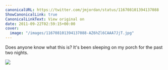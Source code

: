 ```yaml
---
canonicalURL: https://twitter.com/jmjordan/status/116708101394137088
ShowCanonicalLink: true
CanonicalLinkText: View original on
date: 2011-09-22T02:59:15+00:00
cover:
  image: "/images/116708101394137088-AZ6hZl6CAAA7JjT.jpg"
---
```

Does anyone know what this is? It's been sleeping on my porch for the past two nights.

![](/images/116708101394137088-AZ6hZl6CAAA7JjT.jpg)